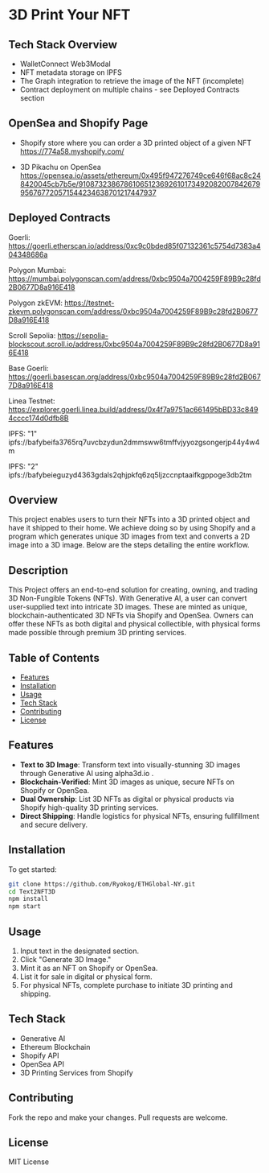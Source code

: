 # 3D Print Your NFT

## Tech Stack Overview
- WalletConnect Web3Modal
- NFT metadata storage on IPFS
- The Graph integration to retrieve the image of the NFT (incomplete)
- Contract deployment on multiple chains - see Deployed Contracts section

## OpenSea and Shopify Page
- Shopify store where you can order a 3D printed object of a given NFT 
https://774a58.myshopify.com/ 

- 3D Pikachu on OpenSea 
https://opensea.io/assets/ethereum/0x495f947276749ce646f68ac8c248420045cb7b5e/91087323867861065123692610173492082007842679956767720571544234638701217447937

## Deployed Contracts

Goerli: https://goerli.etherscan.io/address/0xc9c0bded85f07132361c5754d7383a404348686a

Polygon Mumbai: https://mumbai.polygonscan.com/address/0xbc9504a7004259F89B9c28fd2B0677D8a916E418

Polygon zkEVM: https://testnet-zkevm.polygonscan.com/address/0xbc9504a7004259F89B9c28fd2B0677D8a916E418

Scroll Sepolia: https://sepolia-blockscout.scroll.io/address/0xbc9504a7004259F89B9c28fd2B0677D8a916E418

Base Goerli: https://goerli.basescan.org/address/0xbc9504a7004259F89B9c28fd2B0677D8a916E418

Linea Testnet: https://explorer.goerli.linea.build/address/0x4f7a9751ac661495bBD33c8494cccc174d0dfb8B

IPFS: "1" ipfs://bafybeifa3765rq7uvcbzydun2dmmsww6tmffvjyyozgsongerjp44y4w4m

IPFS: "2" ipfs://bafybeieguzyd4363gdals2qhjpkfq6zq5ljzccnptaaifkgppoge3db2tm

## Overview

This project enables users to turn their NFTs into a 3D printed object and have it shipped to their home. We achieve doing so by using Shopify and a program which generates unique 3D images from text and converts a 2D image into a 3D image. Below are the steps detailing the entire workflow.


## Description

This Project offers an end-to-end solution for creating, owning, and trading 3D Non-Fungible Tokens (NFTs). With Generative AI, a user can convert user-supplied text into intricate 3D images. These are minted as unique, blockchain-authenticated 3D NFTs via Shopify and OpenSea. Owners can offer these NFTs as both digital and physical collectible, with physical forms made possible through premium 3D printing services.

## Table of Contents

- [Features](#features)
- [Installation](#installation)
- [Usage](#usage)
- [Tech Stack](#tech-stack)
- [Contributing](#contributing)
- [License](#license)

## Features

- **Text to 3D Image**: Transform text into visually-stunning 3D images through Generative AI using alpha3d.io .
- **Blockchain-Verified**: Mint 3D images as unique, secure NFTs on Shopify or OpenSea.
- **Dual Ownership**: List 3D NFTs as digital or physical products via Shopify high-quality 3D printing services.
- **Direct Shipping**: Handle logistics for physical NFTs, ensuring fullfillment and secure delivery.

## Installation

To get started:

```bash
git clone https://github.com/Ryokog/ETHGlobal-NY.git
cd Text2NFT3D
npm install
npm start
```

## Usage

1. Input text in the designated section.
2. Click "Generate 3D Image."
3. Mint it as an NFT on Shopify or OpenSea.
4. List it for sale in digital or physical form.
5. For physical NFTs, complete purchase to initiate 3D printing and shipping.

## Tech Stack

- Generative AI
- Ethereum Blockchain
- Shopify API
- OpenSea API
- 3D Printing Services from Shopify

## Contributing

Fork the repo and make your changes. Pull requests are welcome.

## License

MIT License
